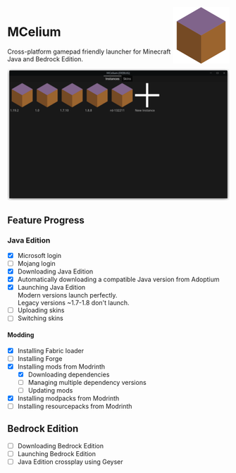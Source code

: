 <img align="right" width="128" height="128" src="icon.png">

# MCelium
Cross-platform gamepad friendly launcher for Minecraft Java and Bedrock Edition.

![](screenshots/launcher.png)

## Feature Progress
### Java Edition
- [x] Microsoft login  
- [ ] Mojang login  
- [x] Downloading Java Edition  
- [x] Automatically downloading a compatible Java version from Adoptium
- [x] Launching Java Edition  
	Modern versions launch perfectly.  
	Legacy versions ~1.7-1.8 don't launch.  
- [ ] Uploading skins
- [ ] Switching skins
#### Modding
- [x] Installing Fabric loader  
- [ ] Installing Forge
- [x] Installing mods from Modrinth  
	- [x] Downloading dependencies
	- [ ] Managing multiple dependency versions  
	- [ ] Updating mods
- [x] Installing modpacks from Modrinth  
- [ ] Installing resourcepacks from Modrinth  

## Bedrock Edition
- [ ] Downloading Bedrock Edition
- [ ] Launching Bedrock Edition
- [ ] Java Edition crossplay using Geyser